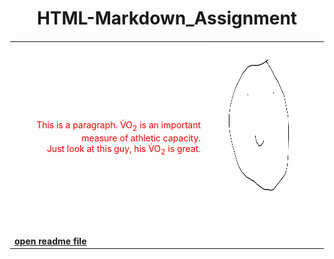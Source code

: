 <!DOCTYPE html>
<html>
	<title>HTML/MD Assignment</title>
<style>
table {
	border: 1px solid white;
	border-collapse: collapse;
}
</style>
<body>

<h1 style="text-align: center;">HTML-Markdown_Assignment</h1>

<table style="width:100%">
	<tr>
		<td>
			<span style="color:red">
				<p style="text-align: right;" title="Tooltip">This is a paragraph. V̇O<sub>2</sub> is an important measure of athletic capacity. <br>Just look at this guy, his V̇O<sub>2</sub> is great.</br>
				</p>
			</span>
		</td>
		<td>
			<img src="sitesubfolder/Smile.png" width="300" height="300">
		</td>
	</tr>
	<tr>
		<td>
			<a style="font-weight:bold" href="sitesubfolder/readme.md" target="_blank">open readme file</a>
		</td>
	</tr>
</table>

</body>
</html>

